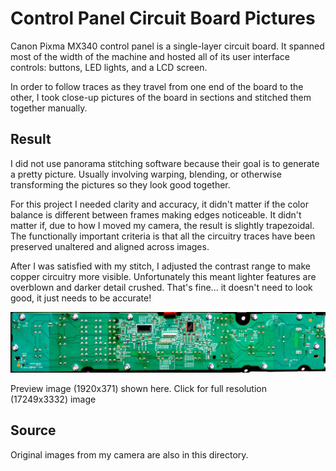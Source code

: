 # Control Panel Circuit Board Pictures

Canon Pixma MX340 control panel is a single-layer circuit board.
It spanned most of the width of the machine and hosted all of its user
interface controls: buttons, LED lights, and a LCD screen.

In order to follow traces as they travel from one end of the board to
the other, I took close-up pictures of the board in sections and
stitched them together manually.

## Result

I did not use panorama stitching software because their goal is to generate
a pretty picture. Usually involving warping, blending, or otherwise
transforming the pictures so they look good together.

For this project I needed clarity and accuracy, it didn't matter if the
color balance is different between frames making edges noticeable. It didn't
matter if, due to how I moved my camera, the result is slightly trapezoidal.
The functionally important criteria is that all the circuitry traces have
been preserved unaltered and aligned across images.

After I was satisfied with my stitch, I adjusted the contrast range to make
copper circuitry more visible. Unfortunately this meant lighter features are
overblown and darker detail crushed. That's fine... it doesn't need to look
good, it just needs to be accurate!

[![stitched circuit board](./canon%20pixma%20mx340%20control%20panel%20pcb%20stitch%20exagerrated%20contrast%20lowres.jpg)](./canon%20pixma%20mx340%20control%20panel%20pcb%20stitch%20exagerrated%20contrast.jpg)

Preview image (1920x371) shown here. Click for full resolution (17249x3332) image

## Source

Original images from my camera are also in this directory.
